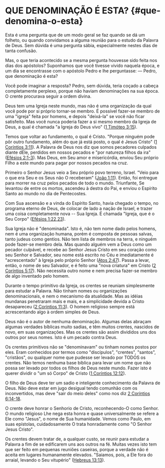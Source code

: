 # QUE DENOMINAÇÃO É ESTA? {#que-denomina-o-esta}

Esta é uma pergunta que de um modo geral se faz quando se dá um folheto, ou quando convidamos a alguma reunião para o estudo da Palavra de Deus. Sem dúvida é uma pergunta sábia, especialmente nestes dias de tanta confusão.

Mas, o que teria acontecido se a mesma pergunta houvesse sido feita nos dias dos apóstolos? Suponhamos que você tivesse vivido naquela época, e um dia se encontrasse com o apóstolo Pedro e lhe perguntasse: — Pedro, que denominação é esta?

Você pode imaginar a resposta? Pedro, sem dúvida, teria coçado a cabeça completamente perplexo, porque não haviam denominações na sua época. O crente procurava seguir a ordem divina.

Deus tem uma Igreja neste mundo, mas não é uma organização da qual você pode por si próprio tornar-se membro. É possível fazer-se membro de uma &quot;igreja&quot; feita por homens, e depois &quot;deixá-la&quot; se você não ficar satisfeito. Mas você nunca poderia fazer a si mesmo membro da Igreja de Deus, a qual é chamada &quot;a Igreja do Deus vivo&quot; ([1 Timóteo 3:15](http://bibliaonline.com.br/acf/1tm/3/15)).

Temos que voltar ao fundamento, o qual é Cristo. &quot;Porque ninguém pode pôr outro fundamento, além do que já está posto, o qual é Jesus Cristo&quot; ([1 Coríntios 3:11](http://bibliaonline.com.br/acf/1co/3/11)). A Palavra de Deus nos diz que somos pecadores culpados diante dEle, perdidos em nossos pecados e &quot;por natureza filhos da ira&quot; ([Efésios 2:1-3](http://bibliaonline.com.br/acf/ef/2/1-3)). Mas Deus, em Seu amor e misericórdia, enviou Seu próprio Filho a este mundo para pagar por nossos pecados na cruz.

Primeiro o Senhor Jesus veio a Seu próprio povo terreno, Israel. &quot;Veio para o que era Seu e os Seus não O receberam&quot; ([João 1:11](http://bibliaonline.com.br/acf/jo/1/11)). Então, foi entregue para morrer na cruz pelos pecados de todo o mundo. Triunfante, Se levantou de entre os mortos, ascendeu à destra do Pai, e enviou o Espírito Santo ao mundo no dia de Pentecostes.

Com Sua ascensão e a vinda do Espírito Santo, havia chegado o tempo, no programa eterno de Deus, de colocar de lado a nação de Israel, e trazer uma coisa completamente nova -- Sua Igreja. É chamada &quot;Igreja, que é o Seu Corpo&quot; ([Efésios 1:22,23](http://bibliaonline.com.br/acf/ef/1/22,23)).

Sua Igreja não é &quot;denominada&quot;. Isto é, não tem nome dado pelos homens, nem é uma organização humana, porém é composta de pessoas salvas, tanto judeus como gentios. Não tem lista de membros na terra, e ninguém pode fazer-se membro dela. Mas quando alguém vem a Deus como um pecador culpável, e recebe ao Senhor Jesus Cristo em seu coração como seu Senhor e Salvador, seu nome está escrito no Céu e imediatamente é &quot;acrescentado&quot; à Igreja pelo próprio Senhor ([Atos 2:47](http://bibliaonline.com.br/acf/atos/2/47)). Passa a levar, então, o nome de seu Salvador, e é feito uma &quot;nova criatura&quot; em Cristo ([2 Coríntios 5:17](http://bibliaonline.com.br/acf/2co/5/17)). Não necessita outro nome e nem precisa fazer-se membro de algo inventado pelo homem.

Durante o tempo primitivo da Igreja, os crentes se reuniam simplesmente para estudar a Palavra. Não tinham nomes ou organizações denominacionais, e nem o mecanismo da atualidade. Mas as idéias mundanas penetraram mais e mais, e a simplicidade devida a Cristo desapareceu ([2 Coríntios 11:3](http://bibliaonline.com.br/acf/2co/11/3)). O homem religioso sempre está acrescentando algo à ordem simples de Deus.

Deus não é o autor de nenhuma denominação. Algumas delas abraçam algumas verdades bíblicas muito sadias, e têm muitos crentes, nascidos de novo, em suas organizações. Mas os crentes são assim divididos uns dos outros por seus nomes. Isto é um pecado contra Deus.

Os crentes primitivos não se &quot;denominavam&quot; ou tinham nomes postos por eles. Eram conhecidos por termos como &quot;discípulos&quot;, &quot;crentes&quot;, &quot;santos&quot;, &quot;cristãos&quot;, ou qualquer nome que pudesse ser levado por TODOS os crentes. Não temos nenhuma base bíblica para levar um nome que não possa ser levado por todos os filhos de Deus neste mundo. Fazer isto é querer dividir o &quot;um só Corpo&quot; de Cristo ([1 Coríntios 12:12](http://bibliaonline.com.br/acf/1co/12/12)).

O filho de Deus deve ter um sadio e inteligente conhecimento da Palavra de Deus. Não deve estar em jugo desigual tendo comunhão com os inconvertidos, mas deve &quot;sair do meio deles&quot; como nos diz [2 Coríntios 6:14-18](http://bibliaonline.com.br/acf/2co/6/14-18).

O crente deve honrar o Senhorio de Cristo, reconhecendo-O como Senhor. O mundo religioso Lhe nega esta honra e quase universalmente se refere a Ele como &quot;Jesus&quot;, o nome de Sua humanidade. Vemos como Paulo, em suas epístolas, cuidadosamente O trata honradamente como &quot;O Senhor Jesus Cristo&quot;.

Os crentes devem tratar de, a qualquer custo, se reunir para estudar a Palavra a fim de se edificarem uns aos outros na fé. Muitas vezes isto tem que ser feito em pequenas reuniões caseiras, porque a verdade não é aceita em lugares humanamente elevados. &quot;Saiamos, pois, a Ele fora do arraial, levando o Seu vitupério&quot; ([Hebreus 13:13](http://bibliaonline.com.br/acf/hb/13/13)).